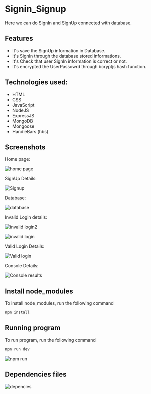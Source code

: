 # Signin_Signup
Here we can do SignIn and SignUp connected with database.


## Features
* It's save the SignUp information in Database.
* It's SignIn through the database stored informations.
* It's Check that user SignIn information is correct or not.
* It's encrypted the UserPassowrd through bcryptjs hash function.


## Technologies used:

* HTML
* CSS
* JavaScript
* NodeJS
* ExpressJS
* MongoDB
* Mongoose
* HandleBars (hbs)



## Screenshots

Home page:

![home page](https://github.com/SubhashKumar8574/SignIn_SignUp/assets/115339472/3ecc08e5-0236-4505-a30a-f43739a17345)

SignUp Details:

![Signup](https://github.com/SubhashKumar8574/SignIn_SignUp/assets/115339472/e1b97321-1b33-4c42-a6ec-4293f64a84c0)

Database:

![database](https://github.com/SubhashKumar8574/SignIn_SignUp/assets/115339472/4347991e-2c9c-4eee-be6d-e253ee8cb7d3)

Invalid Login details:

![invalid login2](https://github.com/SubhashKumar8574/SignIn_SignUp/assets/115339472/1295021f-9578-43ba-a6e4-cdecb67b1ee5)

![invalid login](https://github.com/SubhashKumar8574/SignIn_SignUp/assets/115339472/c1afa1d0-8e7b-47d0-9192-29e240deb921)

Valid Login Details:

![Valid login](https://github.com/SubhashKumar8574/SignIn_SignUp/assets/115339472/c4b960e3-f57d-4297-b471-89d32e8ea8ae)

Console Details:

![Console results](https://github.com/SubhashKumar8574/SignIn_SignUp/assets/115339472/04f846d2-8f90-4b5b-882f-d1920c31611b)

## Install node_modules

To install node_modules, run the following command

```bash
npm install
```

## Running program

To run program, run the following command

```bash
npm run dev
```
  ![npm run](https://github.com/SubhashKumar8574/SignIn_SignUp/assets/115339472/76ddd552-f661-4523-8fda-d3ffc6e515ae)

## Dependencies files

![depencies](https://github.com/SubhashKumar8574/SignIn_SignUp/assets/115339472/3759dabe-7337-4532-a232-dfaf8c960f43)


